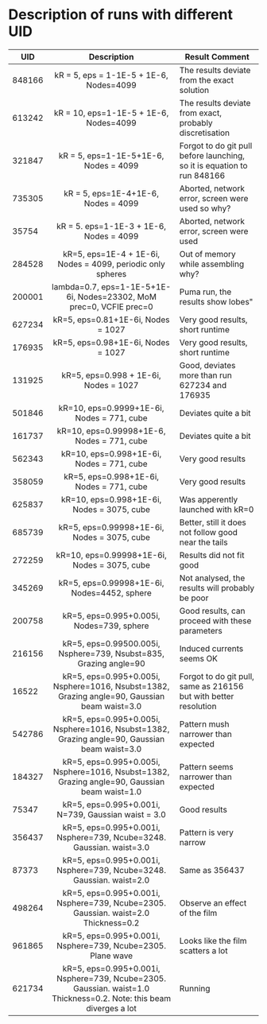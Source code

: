 # Description of runs with different UID

UID    | Description                   | Result Comment                                                  |
-------|:-----------------------------:|-----------------------------------------------------------------|
848166 | kR = 5, eps = 1-1E-5 + 1E-6, Nodes=4099   | The results deviate from the exact solution         |
613242 | kR = 10, eps=1-1E-5 + 1E-6, Nodes=4099    | The results deviate from exact, probably discretisation |
321847 | kR = 5, eps=1-1E-5+1E-6, Nodes = 4099     | Forgot to do git pull before launching, so it is equation to run 848166 |
735305 | kR = 5, eps=1E-4+1E-6, Nodes = 4099 | Aborted, network error, screen were used so why? |
35754  | kR = 5. eps=1-1E-3 + 1E-6, Nodes = 4099 | Aborted, network error, screen were used  |
284528 | kR=5, eps=1E-4 + 1E-6i, Nodes = 4099, periodic only spheres | Out of memory while assembling why? |
200001 | lambda=0.7, eps=1-1E-5+1E-6i, Nodes=23302, MoM prec=0, VCFIE prec=0 | Puma run, the results show lobes" |
627234 | kR=5, eps=0.81+1E-6i, Nodes = 1027 | Very good results, short runtime |
176935 | kR=5, eps=0.98+1E-6i, Nodes = 1027 | Very good results, short runtime |
131925 | kR=5, eps=0.998 + 1E-6i, Nodes = 1027  | Good, deviates more than run 627234 and 176935 |
501846 | kR=10, eps=0.9999+1E-6i, Nodes = 771, cube | Deviates quite a bit |
161737 | kR=10, eps=0.99998+1E-6, Nodes = 771, cube | Deviates quite a bit |
562343 | kR=10, eps=0.998+1E-6i, Nodes = 771, cube | Very good results |
358059 | kR=5, eps=0.998+1E-6i, Nodes = 771, cube | Very good results |
625837 | kR=10, eps=0.998+1E-6i, Nodes = 3075, cube | Was apperently launched with kR=0 |
| 685739 | kR=5, eps=0.99998+1E-6i, Nodes = 3075, cube | Better, still it does not follow good near the tails |
| 272259 | kR=10, eps=0.99998+1E-6i, Nodes = 3075, cube | Results did not fit good |
| 345269 | kR=5, eps=0.99998+1E-6i, Nodes=4452, sphere | Not analysed, the results will probably be poor |
|200758 | kR=5, eps=0.995+0.005i, Nodes=739, sphere | Good results, can proceed with these parameters |
| 216156 | kR=5, eps=0.99500.005i, Nsphere=739, Nsubst=835, Grazing angle=90 | Induced currents seems OK |
| 16522 | kR=5, eps=0.995+0.005i, Nsphere=1016, Nsubst=1382, Grazing angle=90, Gaussian beam waist=3.0  | Forgot to do git pull, same as 216156 but with better resolution |
| 542786 | kR=5, eps=0.995+0.005i, Nsphere=1016, Nsubst=1382, Grazing angle=90, Gaussian beam waist=3.0 | Pattern mush narrower than expected |
| 184327 | kR=5, eps=0.995+0.005i, Nsphere=1016, Nsubst=1382, Grazing angle=90, Gaussian beam waist=1.0 | Pattern seems narrower than expected |
| 75347 | kR=5, eps=0.995+0.001i, N=739, Gaussian waist = 3.0 | Good results  |  
| 356437 | kR=5, eps=0.995+0.001i, Nsphere=739, Ncube=3248. Gaussian. waist=3.0 | Pattern is very narrow |
| 87373 | kR=5, eps=0.995+0.001i, Nsphere=739, Ncube=3248. Gaussian. waist=2.0 | Same as 356437 |
| 498264 | kR=5, eps=0.995+0.001i, Nsphere=739, Ncube=2305. Gaussian. waist=2.0 Thickness=0.2 | Observe an effect of the film |
| 961865 | kR=5, eps=0.995+0.001i, Nsphere=739, Ncube=2305. Plane wave | Looks like the film scatters a lot |
| 621734 | kR=5, eps=0.995+0.001i, Nsphere=739, Ncube=2305. Gaussian. waist=1.0 Thickness=0.2. Note: this beam diverges a lot | Running |
